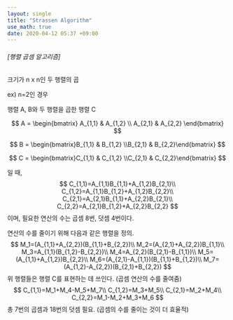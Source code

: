 ```yaml
---
layout: single
title: "Strassen Algorithm"
use_math: true
date: 2020-04-12 05:37 +09:00
---
```


###### [행렬 곱셈 알고리즘]

크기가 n x n인 두 행렬의 곱

ex) n=2인 경우

행렬 A, B와 두 행렬을 곱한 행렬 C

$$
A = \begin{bmatrix}
A_{1,1} & A_{1,2} \\
A_{2,1} & A_{2,2}
\end{bmatrix}
$$

$$
B = \begin{bmatrix}B_{1,1} & B_{1,2} \\B_{2,1} & B_{2,2}\end{bmatrix}
$$

$$
C = \begin{bmatrix}C_{1,1} & C_{1,2} \\C_{2,1} & C_{2,2}\end{bmatrix}
$$

일 때,
$$
C_{1,1}=A_{1,1}B_{1,1}+A_{1,2}B_{2,1}\\
C_{1,2}=A_{1,1}B_{1,2}+A_{1,2}B_{2,2}\\
C_{2,1}=A_{2,1}B_{1,1}+A_{2,2}B_{2,1}\\
C_{2,2}=A_{2,1}B_{1,2}+A_{2,2}B_{2,2}
$$
이며, 필요한 연산의 수는 곱셈 8번, 덧셈 4번이다.



연산의 수를 줄이기 위해 다음과 같은 행렬을 정의.
$$
M_1=(A_{1,1}+A_{2,2})(B_{1,1}+B_{2,2})\\
M_2=(A_{2,1}+A_{2,2})B_{1,1}\\
M_3=A_{1,1}(B_{1,2}-B_{2,2})\\
M_4=A_{2,2}(B_{2,1}-B_{1,1})\\
M_5=(A_{1,1}+A_{1,2})B_{2,2}\\
M_6=(A_{2,1}-A_{1,1})(B_{1,1}+B_{1,2})\\
M_7=(A_{1,2}-A_{2,2})(B_{2,1}+B_{2,2})
$$
위 행렬들은 행렬 C를 표현하는 데 쓰인다. (곱셈 연산의 수를 줄여줌)
$$
C_{1,1}=M_1+M_4-M_5+M_7\\
C_{1,2}=M_3+M_5\\
C_{2,1}=M_2+M_4\\
C_{2,2}=M_1-M_2+M_3+M_6
$$
총 7번의 곱셈과 18번의 덧셈 필요. (곱셈의 수를 줄이는 것이 더 효율적)